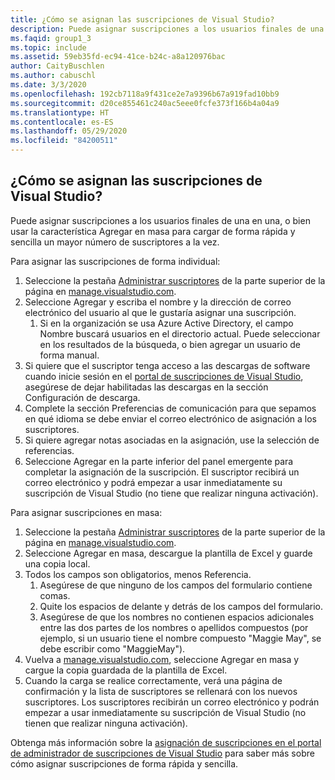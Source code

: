 ```yaml
---
title: ¿Cómo se asignan las suscripciones de Visual Studio?
description: Puede asignar suscripciones a los usuarios finales de una en una, o bien usar la característica Agregar en masa para cargar de forma rápida y sencilla un mayor...
ms.faqid: group1_3
ms.topic: include
ms.assetid: 59eb35fd-ec94-41ce-b24c-a8a120976bac
author: CaityBuschlen
ms.author: cabuschl
ms.date: 3/3/2020
ms.openlocfilehash: 192cb7118a9f431ce2e7a9396b67a919fad10bb9
ms.sourcegitcommit: d20ce855461c240ac5eee0fcfe373f166b4a04a9
ms.translationtype: HT
ms.contentlocale: es-ES
ms.lasthandoff: 05/29/2020
ms.locfileid: "84200511"
---
```

## <a name="how-do-i-assign-visual-studio-subscriptions"></a>¿Cómo se asignan las suscripciones de Visual Studio?

Puede asignar suscripciones a los usuarios finales de una en una, o bien usar la característica Agregar en masa para cargar de forma rápida y sencilla un mayor número de suscriptores a la vez.

Para asignar las suscripciones de forma individual:

1. Seleccione la pestaña [Administrar suscriptores](https://manage.visualstudio.com/subscribers) de la parte superior de la página en [manage.visualstudio.com](https://manage.visualstudio.com).
2. Seleccione Agregar y escriba el nombre y la dirección de correo electrónico del usuario al que le gustaría asignar una suscripción.
    1. Si en la organización se usa Azure Active Directory, el campo Nombre buscará usuarios en el directorio actual. Puede seleccionar en los resultados de la búsqueda, o bien agregar un usuario de forma manual.
3. Si quiere que el suscriptor tenga acceso a las descargas de software cuando inicie sesión en el [portal de suscripciones de Visual Studio](https://my.visualstudio.com/), asegúrese de dejar habilitadas las descargas en la sección Configuración de descarga.
4. Complete la sección Preferencias de comunicación para que sepamos en qué idioma se debe enviar el correo electrónico de asignación a los suscriptores.
5. Si quiere agregar notas asociadas en la asignación, use la selección de referencias.
6. Seleccione Agregar en la parte inferior del panel emergente para completar la asignación de la suscripción. El suscriptor recibirá un correo electrónico y podrá empezar a usar inmediatamente su suscripción de Visual Studio (no tiene que realizar ninguna activación).

Para asignar suscripciones en masa:

1. Seleccione la pestaña [Administrar suscriptores](https://manage.visualstudio.com/subscribers) de la parte superior de la página en [manage.visualstudio.com](https://manage.visualstudio.com).
2. Seleccione Agregar en masa, descargue la plantilla de Excel y guarde una copia local.
3. Todos los campos son obligatorios, menos Referencia.
    1. Asegúrese de que ninguno de los campos del formulario contiene comas.
    2. Quite los espacios de delante y detrás de los campos del formulario.
    3. Asegúrese de que los nombres no contienen espacios adicionales entre las dos partes de los nombres o apellidos compuestos (por ejemplo, si un usuario tiene el nombre compuesto "Maggie May", se debe escribir como "MaggieMay").
4. Vuelva a [manage.visualstudio.com](https://manage.visualstudio.com), seleccione Agregar en masa y cargue la copia guardada de la plantilla de Excel.
5. Cuando la carga se realice correctamente, verá una página de confirmación y la lista de suscriptores se rellenará con los nuevos suscriptores. Los suscriptores recibirán un correo electrónico y podrán empezar a usar inmediatamente su suscripción de Visual Studio (no tienen que realizar ninguna activación).

Obtenga más información sobre la [asignación de suscripciones en el portal de administrador de suscripciones de Visual Studio](https://docs.microsoft.com/visualstudio/subscriptions/assign-license#individual-assignments) para saber más sobre cómo asignar suscripciones de forma rápida y sencilla.
